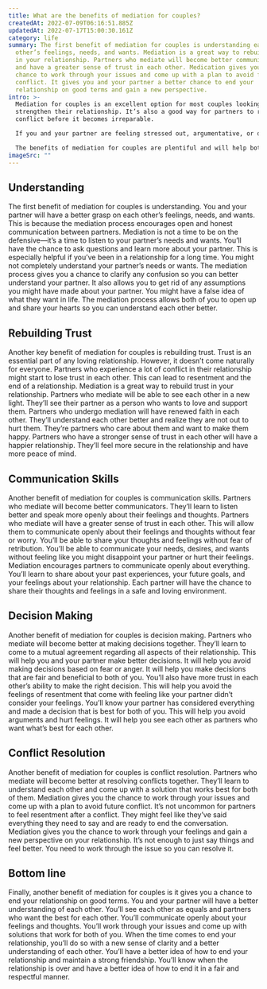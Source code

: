 ```yaml
---
title: What are the benefits of mediation for couples?
createdAt: 2022-07-09T06:16:51.885Z
updatedAt: 2022-07-17T15:00:30.161Z
category: life
summary: The first benefit of mediation for couples is understanding each
  other’s feelings, needs, and wants. Mediation is a great way to rebuild trust
  in your relationship. Partners who mediate will become better communicators
  and have a greater sense of trust in each other. Medication gives you the
  chance to work through your issues and come up with a plan to avoid future
  conflict. It gives you and your partner a better chance to end your
  relationship on good terms and gain a new perspective.
intro: >-
  Mediation for couples is an excellent option for most couples looking to
  strengthen their relationship. It’s also a good way for partners to resolve
  conflict before it becomes irreparable.

  If you and your partner are feeling stressed out, argumentative, or disconnected from one another, consider giving mediation a try. The process helps partners understand each other better while creating new solutions to common issues they face as a couple.

  The benefits of mediation for couples are plentiful and will help both of you see each other in a new light. It’s not just about resolving conflicts but also creating a stronger connection moving forward into the future as partners and lovers. Let’s take a look at some of the wonderful things this process can do for you and your partner...
imageSrc: ""
---
```


## Understanding

The first benefit of mediation for couples is understanding.
You and your partner will have a better grasp on each other’s feelings, needs, and wants. This is because the mediation process encourages open and honest communication between partners.
Mediation is not a time to be on the defensive—it’s a time to listen to your partner’s needs and wants. You’ll have the chance to ask questions and learn more about your partner.
This is especially helpful if you’ve been in a relationship for a long time. You might not completely understand your partner’s needs or wants. The mediation process gives you a chance to clarify any confusion so you can better understand your partner.
It also allows you to get rid of any assumptions you might have made about your partner. You might have a false idea of what they want in life. The mediation process allows both of you to open up and share your hearts so you can understand each other better.

## Rebuilding Trust

Another key benefit of mediation for couples is rebuilding trust.
Trust is an essential part of any loving relationship. However, it doesn’t come naturally for everyone. Partners who experience a lot of conflict in their relationship might start to lose trust in each other. This can lead to resentment and the end of a relationship.
Mediation is a great way to rebuild trust in your relationship. Partners who mediate will be able to see each other in a new light. They’ll see their partner as a person who wants to love and support them. Partners who undergo mediation will have renewed faith in each other.
They’ll understand each other better and realize they are not out to hurt them. They’re partners who care about them and want to make them happy. Partners who have a stronger sense of trust in each other will have a happier relationship. They’ll feel more secure in the relationship and have more peace of mind.

## Communication Skills

Another benefit of mediation for couples is communication skills.
Partners who mediate will become better communicators. They’ll learn to listen better and speak more openly about their feelings and thoughts. Partners who mediate will have a greater sense of trust in each other.
This will allow them to communicate openly about their feelings and thoughts without fear or worry. You’ll be able to share your thoughts and feelings without fear of retribution. You’ll be able to communicate your needs, desires, and wants without feeling like you might disappoint your partner or hurt their feelings.
Mediation encourages partners to communicate openly about everything. You’ll learn to share about your past experiences, your future goals, and your feelings about your relationship. Each partner will have the chance to share their thoughts and feelings in a safe and loving environment.

## Decision Making

Another benefit of mediation for couples is decision making.
Partners who mediate will become better at making decisions together. They’ll learn to come to a mutual agreement regarding all aspects of their relationship.
This will help you and your partner make better decisions. It will help you avoid making decisions based on fear or anger. It will help you make decisions that are fair and beneficial to both of you.
You’ll also have more trust in each other’s ability to make the right decision. This will help you avoid the feelings of resentment that come with feeling like your partner didn’t consider your feelings.
You’ll know your partner has considered everything and made a decision that is best for both of you. This will help you avoid arguments and hurt feelings. It will help you see each other as partners who want what’s best for each other.

## Conflict Resolution

Another benefit of mediation for couples is conflict resolution.
Partners who mediate will become better at resolving conflicts together. They’ll learn to understand each other and come up with a solution that works best for both of them.
Mediation gives you the chance to work through your issues and come up with a plan to avoid future conflict. It’s not uncommon for partners to feel resentment after a conflict. They might feel like they’ve said everything they need to say and are ready to end the conversation.
Mediation gives you the chance to work through your feelings and gain a new perspective on your relationship. It’s not enough to just say things and feel better. You need to work through the issue so you can resolve it.

## Bottom line

Finally, another benefit of mediation for couples is it gives you a chance to end your relationship on good terms.
You and your partner will have a better understanding of each other. You’ll see each other as equals and partners who want the best for each other.
You’ll communicate openly about your feelings and thoughts. You’ll work through your issues and come up with solutions that work for both of you.
When the time comes to end your relationship, you’ll do so with a new sense of clarity and a better understanding of each other. You’ll have a better idea of how to end your relationship and maintain a strong friendship.
You’ll know when the relationship is over and have a better idea of how to end it in a fair and respectful manner.
